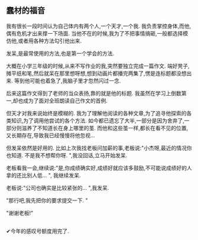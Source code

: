 ## 蠢材的福音

我有很长一段时间认为自己体内有两个人,一个天才,一个我. 
我负责掌控身体,而他,偶有危机才出来撑一下场面. 
当他不在的时候,我为了不把事情搞砸,一般都选择模仿他,或者用各种方法勾引他出来. 

发呆,是最常使用的方法,也是第一个学会的方法. 

大概在小学三年级的时候,从来不写作业的我,突然要独立完成一篇作文. 
端好凳子,摊平纸和笔,然后就呆在那里想呀想,想到动画片都播完两集了,愣是连标题都没想出来. 
等到他可能也着急了,我脑子里才忽然闪过一念. 

后来这篇作文得到了老师的当众表扬,靠的就是他的标题. 
我虽然在学习上倒数第一,却也成为了面对全班朗读自己作文的首例. 

但天才对我来说始终是模糊的. 
我为了理解他阅读的各种文章,为了追寻他探索的各类知识,为了调用他尝试的各个方法. 
如今都已遗忘了大半,一部分是因为舍弃了,一部分则滋养了不知道长在身上哪里的茧. 
而他和这些茧一样,都长在看不见的位置,又长期存在,导致我已经慢慢将他忽视... 

但发呆依然是好用的. 
比如上次我找老板问加薪的事,老板说:"小杰呀,最近的情况你也知道. 不是我不想帮你呀. ",我没回话,立马开始发呆. 

老板看我一会,继续说:"是,你成绩确实好,成绩好就应该多鼓励,不可能说成绩好的人拿的还比别人低... ", 我继续发呆. 

老板说:"公司也确实是比较紧张的... ",我发呆. 

"那行吧,我先把你的要求提交一下. "

"谢谢老板!"


##
✔今年的感叹号额度用完了. 
